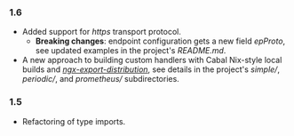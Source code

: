 ### 1.6

- Added support for *https* transport protocol.
  + **Breaking changes**: endpoint configuration gets a new field *epProto*,
    see updated examples in the project's *README.md*.
- A new approach to building custom handlers with Cabal Nix-style local builds
  and [*ngx-export-distribution*](https://hackage.haskell.org/package/ngx-export-distribution),
  see details in the project's *simple/*, *periodic/*, and *prometheus/*
  subdirectories.

### 1.5

- Refactoring of type imports.

